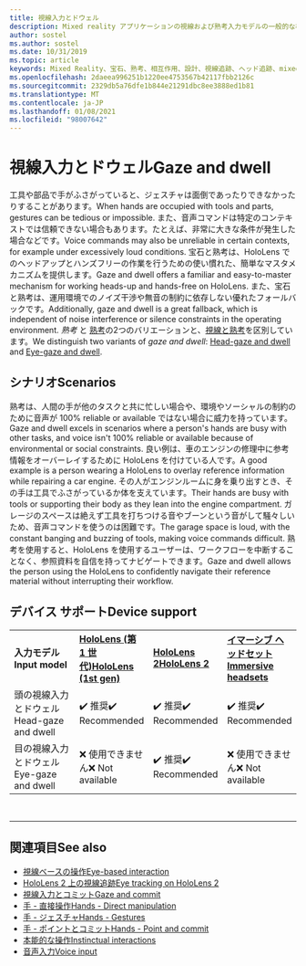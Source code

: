 ```yaml
---
title: 視線入力とドウェル
description: Mixed reality アプリケーションの視線および熟考入力モデルの一般的な概要を説明します。
author: sostel
ms.author: sostel
ms.date: 10/31/2019
ms.topic: article
keywords: Mixed Reality、宝石、熟考、相互作用、設計、視線追跡、ヘッド追跡、mixed reality ヘッドセット、windows mixed reality ヘッドセット、virtual reality ヘッドセット、HoloLens、MRTK、Mixed Reality Toolkit
ms.openlocfilehash: 2daeea996251b1220ee4753567b42117fbb2126c
ms.sourcegitcommit: 2329db5a76dfe1b844e21291dbc8ee3888ed1b81
ms.translationtype: MT
ms.contentlocale: ja-JP
ms.lasthandoff: 01/08/2021
ms.locfileid: "98007642"
---
```

# <a name="gaze-and-dwell"></a><span data-ttu-id="a8e85-104">視線入力とドウェル</span><span class="sxs-lookup"><span data-stu-id="a8e85-104">Gaze and dwell</span></span>

<span data-ttu-id="a8e85-105">工具や部品で手がふさがっていると、ジェスチャは面倒であったりできなかったりすることがあります。</span><span class="sxs-lookup"><span data-stu-id="a8e85-105">When hands are occupied with tools and parts, gestures can be tedious or impossible.</span></span>
<span data-ttu-id="a8e85-106">また、音声コマンドは特定のコンテキストでは信頼できない場合もあります。たとえば、非常に大きな条件が発生した場合などです。</span><span class="sxs-lookup"><span data-stu-id="a8e85-106">Voice commands may also be unreliable in certain contexts, for example under excessively loud conditions.</span></span>
<span data-ttu-id="a8e85-107">宝石と熟考は、HoloLens でのヘッドアップとハンズフリーの作業を行うための使い慣れた、簡単なマスタメカニズムを提供します。</span><span class="sxs-lookup"><span data-stu-id="a8e85-107">Gaze and dwell offers a familiar and easy-to-master mechanism for working heads-up and hands-free on HoloLens.</span></span>
<span data-ttu-id="a8e85-108">また、宝石と熟考は、運用環境でのノイズ干渉や無音の制約に依存しない優れたフォールバックです。</span><span class="sxs-lookup"><span data-stu-id="a8e85-108">Additionally, gaze and dwell is a great fallback, which is independent of noise interference or silence constraints in the operating environment.</span></span>
<span data-ttu-id="a8e85-109">_熟考_ と [熟考](gaze-and-dwell-head.md)の2つのバリエーションと、[視線と熟考](gaze-and-dwell-eyes.md)を区別しています。</span><span class="sxs-lookup"><span data-stu-id="a8e85-109">We distinguish two variants of _gaze and dwell_: [Head-gaze and dwell](gaze-and-dwell-head.md) and [Eye-gaze and dwell](gaze-and-dwell-eyes.md).</span></span>

## <a name="scenarios"></a><span data-ttu-id="a8e85-110">シナリオ</span><span class="sxs-lookup"><span data-stu-id="a8e85-110">Scenarios</span></span>

<span data-ttu-id="a8e85-111">熟考は、人間の手が他のタスクと共に忙しい場合や、環境やソーシャルの制約のために音声が 100% reliable or available ではない場合に威力を持っています。</span><span class="sxs-lookup"><span data-stu-id="a8e85-111">Gaze and dwell excels in scenarios where a person's hands are busy with other tasks, and voice isn't 100% reliable or available because of environmental or social constraints.</span></span>
<span data-ttu-id="a8e85-112">良い例は、車のエンジンの修理中に参考情報をオーバーレイするために HoloLens を付けている人です。</span><span class="sxs-lookup"><span data-stu-id="a8e85-112">A good example is a person wearing a HoloLens to overlay reference information while repairing a car engine.</span></span>
<span data-ttu-id="a8e85-113">その人がエンジンルームに身を乗り出すとき、その手は工具でふさがっているか体を支えています。</span><span class="sxs-lookup"><span data-stu-id="a8e85-113">Their hands are busy with tools or supporting their body as they lean into the engine compartment.</span></span>
<span data-ttu-id="a8e85-114">ガレージのスペースは絶えず工具を打ちつける音やブーンという音がして騒々しいため、音声コマンドを使うのは困難です。</span><span class="sxs-lookup"><span data-stu-id="a8e85-114">The garage space is loud, with the constant banging and buzzing of tools, making voice commands difficult.</span></span>
<span data-ttu-id="a8e85-115">熟考を使用すると、HoloLens を使用するユーザーは、ワークフローを中断することなく、参照資料を自信を持ってナビゲートできます。</span><span class="sxs-lookup"><span data-stu-id="a8e85-115">Gaze and dwell allows the person using the HoloLens to confidently navigate their reference material without interrupting their workflow.</span></span>

## <a name="device-support"></a><span data-ttu-id="a8e85-116">デバイス サポート</span><span class="sxs-lookup"><span data-stu-id="a8e85-116">Device support</span></span>

<table>
    <colgroup>
    <col width="25%" />
    <col width="25%" />
    <col width="25%" />
    <col width="25%" />
    </colgroup>
    <tr>
        <td><span data-ttu-id="a8e85-117"><strong>入力モデル</strong></span><span class="sxs-lookup"><span data-stu-id="a8e85-117"><strong>Input model</strong></span></span></td>
        <td><span data-ttu-id="a8e85-118"><a href="../hololens-hardware-details.md"><strong>HoloLens (第 1 世代)</strong></a></span><span class="sxs-lookup"><span data-stu-id="a8e85-118"><a href="../hololens-hardware-details.md"><strong>HoloLens (1st gen)</strong></a></span></span></td>
        <td><span data-ttu-id="a8e85-119"><a href="https://docs.microsoft.com/hololens/hololens2-hardware"><strong>HoloLens 2</strong></span><span class="sxs-lookup"><span data-stu-id="a8e85-119"><a href="https://docs.microsoft.com/hololens/hololens2-hardware"><strong>HoloLens 2</strong></span></span></td>
        <td><span data-ttu-id="a8e85-120"><a href="../discover/immersive-headset-hardware-details.md"><strong>イマーシブ ヘッドセット</strong></a></span><span class="sxs-lookup"><span data-stu-id="a8e85-120"><a href="../discover/immersive-headset-hardware-details.md"><strong>Immersive headsets</strong></a></span></span></td>
    </tr>
     <tr>
        <td><span data-ttu-id="a8e85-121">頭の視線入力とドウェル</span><span class="sxs-lookup"><span data-stu-id="a8e85-121">Head-gaze and dwell</span></span></td>
        <td><span data-ttu-id="a8e85-122">✔️ 推奨</span><span class="sxs-lookup"><span data-stu-id="a8e85-122">✔️ Recommended</span></span></td>
        <td><span data-ttu-id="a8e85-123">✔️ 推奨</span><span class="sxs-lookup"><span data-stu-id="a8e85-123">✔️ Recommended</span></span></td>
        <td><span data-ttu-id="a8e85-124">✔️ 推奨</span><span class="sxs-lookup"><span data-stu-id="a8e85-124">✔️ Recommended</span></span></td>
    </tr>
     <tr>
        <td><span data-ttu-id="a8e85-125">目の視線入力とドウェル</span><span class="sxs-lookup"><span data-stu-id="a8e85-125">Eye-gaze and dwell</span></span></td>
        <td><span data-ttu-id="a8e85-126">❌ 使用できません</span><span class="sxs-lookup"><span data-stu-id="a8e85-126">❌ Not available</span></span></td>
        <td><span data-ttu-id="a8e85-127">✔️ 推奨</span><span class="sxs-lookup"><span data-stu-id="a8e85-127">✔️ Recommended</span></span></td>
        <td><span data-ttu-id="a8e85-128">❌ 使用できません</span><span class="sxs-lookup"><span data-stu-id="a8e85-128">❌ Not available</span></span></td>
    </tr>
</table>


<br>

---

 ## <a name="see-also"></a><span data-ttu-id="a8e85-129">関連項目</span><span class="sxs-lookup"><span data-stu-id="a8e85-129">See also</span></span>

* [<span data-ttu-id="a8e85-130">視線ベースの操作</span><span class="sxs-lookup"><span data-stu-id="a8e85-130">Eye-based interaction</span></span>](eye-gaze-interaction.md)
* [<span data-ttu-id="a8e85-131">HoloLens 2 上の視線追跡</span><span class="sxs-lookup"><span data-stu-id="a8e85-131">Eye tracking on HoloLens 2</span></span>](eye-tracking.md)
* [<span data-ttu-id="a8e85-132">視線入力とコミット</span><span class="sxs-lookup"><span data-stu-id="a8e85-132">Gaze and commit</span></span>](gaze-and-commit.md)
* [<span data-ttu-id="a8e85-133">手 - 直接操作</span><span class="sxs-lookup"><span data-stu-id="a8e85-133">Hands - Direct manipulation</span></span>](direct-manipulation.md)
* [<span data-ttu-id="a8e85-134">手 - ジェスチャ</span><span class="sxs-lookup"><span data-stu-id="a8e85-134">Hands - Gestures</span></span>](gaze-and-commit.md#composite-gestures)
* [<span data-ttu-id="a8e85-135">手 - ポイントとコミット</span><span class="sxs-lookup"><span data-stu-id="a8e85-135">Hands - Point and commit</span></span>](point-and-commit.md)
* [<span data-ttu-id="a8e85-136">本能的な操作</span><span class="sxs-lookup"><span data-stu-id="a8e85-136">Instinctual interactions</span></span>](interaction-fundamentals.md)
* [<span data-ttu-id="a8e85-137">音声入力</span><span class="sxs-lookup"><span data-stu-id="a8e85-137">Voice input</span></span>](voice-input.md)
